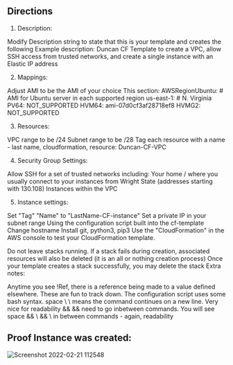 ## Directions 

1. Description:

 Modify Description string to state that this is your template and creates the following
 Example description:
   Duncan CF Template to create a VPC, allow SSH access from trusted networks, and create a single instance with an Elastic IP address

2. Mappings:

Adjust AMI to be the AMI of your choice
This section:
AWSRegionUbuntu: # AMI for Ubuntu server in each supported region
us-east-1:   # N. Virginia
  PV64: NOT_SUPPORTED
  HVM64: ami-07d0cf3af28718ef8
  HVMG2: NOT_SUPPORTED
  
3. Resources:

VPC range to be /24
Subnet range to be /28
Tag each resource with a name - last name, cloudformation, resource: Duncan-CF-VPC

4. Security Group Settings:

Allow SSH for a set of trusted networks including:
Your home / where you usually connect to your instances from
Wright State (addresses starting with 130.108)
Instances within the VPC

5. Instance settings:

Set "Tag" "Name" to "LastName-CF-instance"
Set a private IP in your subnet range
Using the configuration script built into the cf-template
Change hostname
Install git, python3, pip3
Use the "CloudFormation" in the AWS console to test your CloudFormation template.

Do not leave stacks running.
If a stack fails during creation, associated resources will also be deleted (it is an all or nothing creation process)
Once your template creates a stack successfully, you may delete the stack
Extra notes:

Anytime you see !Ref, there is a reference being made to a value defined elsewhere. These are fun to track down.
The configuration script uses some bash syntax.
space \ \ means the command continues on a new line. Very nice for readability
&& && need to go inbetween commands. You will see space && \ && \ in between commands - again, readability

## Proof Instance was created:
![Screenshot 2022-02-21 112548](https://user-images.githubusercontent.com/56359938/154994150-b532b363-2b0c-44fe-9dc1-1f66872ed0c1.png)

